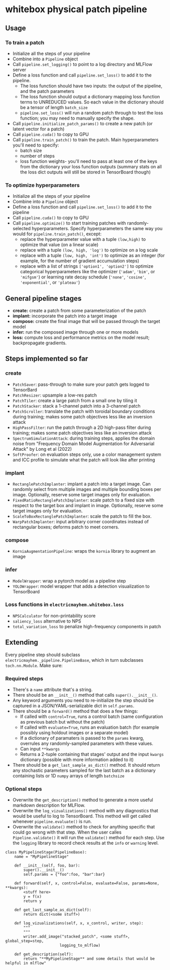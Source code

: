 # whitebox physical patch pipeline

## Usage

### To train a patch

* Initialize all the steps of your pipeline
* Combine into a `Pipeline` object
* Call `pipeline.set_logging()` to point to a log directory and MLFlow server
* Define a loss function and call `pipeline.set_loss()` to add it to the pipeline. 
  * The loss function should have two inputs: the output of the pipeline, and the patch parameters
  * The loss function should output a dictionary mapping loss function terms to UNREDUCED values. So each value in the dictionary should be a tensor of length `batch_size`
  * `pipeline.set_loss()` will run a random patch through to test the loss function; you may need to manually specify the shape.
* Call `pipeline.initialize_patch_params()` to create a new patch (or latent vector for a patch)
* Call `pipeline.cuda()` to copy to GPU
* Call `pipeline.train_patch()` to train the patch. Main hyperparameters you'll need to specify:
  * batch size
  * number of steps
  * loss function weights- you'll need to pass at least one of the keys from the dictionary your loss function outputs (summary stats on all the loss dict outputs will still be stored in TensorBoard though)



### To optimize hyperparameters

* Initialize all the steps of your pipeline
* Combine into a `Pipeline` object
* Define a loss function and call `pipeline.set_loss()` to add it to the pipeline
* Call `pipeline.cuda()` to copy to GPU
* Call `pipeline.optimize()` to start training patches with randomly-selected hyperparameters. Specify hyperparameters the same way you would for `pipeline.train_patch()`, except:
  * replace the hyperparameter value with a tuple `(low,high)` to optimize that value (on a linear scale)
  * replace with a tuple `(low, high, 'log')` to optimize on a log scale
  * replace with a tuple `(low, high, 'int')` to optimize as an integer (for example, for the number of gradient accumulation steps)
  * replace with a list of strings `['option1', 'option2']` to optimize categorical hyperparameters like the optimizer (`'adam'`, `'bim'`, or `'mifgsm'`) or learning rate decay schedule (`'none'`, `'cosine'`, `'exponential'`, or `'plateau'`) 



## General pipeline stages

* **create:** create a patch from some parameterization of the patch
* **implant:** incorporate the patch into a target image
* **compose:** create the final image that will be passed through the target model
* **infer:** run the composed image through one or more models
* **loss:** compute loss and performance metrics on the model result; backpropagate gradients.

## Steps implemented so far

### create

* `PatchSaver`: pass-through to make sure your patch gets logged to TensorBard
* `PatchResizer`: upsample a low-res patch
* `PatchTiler`: create a large patch from a small one by tiling it
* `PatchStacker`: stack a 1-channel patch into a 3-channel patch
* `PatchScroller`: translate the patch with toroidal boundary conditions during training; makes some patch objectives less like an inversion attack
* `HighPassFilter`: run the patch through a 2D high-pass filter during training; makes some patch objectives less like an inversion attack
* `SpectrumSimulationAttack`: during training steps, applies the domain noise from "Frequency Domain Model Augmentation for Adversarial Attack" by Long et al (2022)
* `SoftProofer`: on evaluation steps only, use a color management system and ICC profile to simulate what the patch will look like after printing

### implant

* `RectanglePatchImplanter`: implant a patch into a target image. Can randomly select from multiple images and multiple bounding boxes per image. Optionally, reserve some target images only for evaluation.
* `FixedRatioRectanglePatchImplanter`: scale patch to a fixed size with respect to the target box and implant in image. Optionally, reserve some target images only for evaluation.
* `ScaleToBoxRectanglePatchImplanter`: scale the patch to fill the box.
* `WarpPatchImplanter`: input arbitrary corner coordinates instead of rectangular boxes; deforms patch to meet corners.

### compose

* `KorniaAugmentationPipeline`: wraps the `kornia` library to augment an image

### infer

* `ModelWrapper`: wrap a pytorch model as a pipeline step
* `YOLOWrapper`: model wrapper that adds a detection visualization to TensorBoard

### Loss functions in `electricmayhem.whitebox.loss`

* `NPSCalculator` for non-printability score
* `saliency_loss` alternative to NPS
* `total_variation_loss` to penalize high-frequency components in patch

## Extending

Every pipeline step should subclass `electricmayhem._pipeline.PipelineBase`, which in turn subclasses `toch.nn.Module`. Make sure:

### Required steps

* There's a `name` attribute that's a string.
* There should be an `__init__()` method that calls `super().__init__()`. 
* Any keyword arguments you need to re-initialize the step should be captured in a JSON/YAML-serializable dict in `self.params`.
* There should be a `forward()` method that does a few things:
  * If called with `control=True`, runs a control batch (same configuration as previous batch but without the patch)
  * If called with `evaluate=True`, runs an evaluation batch (for example possibly using holdout images or a separate model)
  * If a dictionary of paramaters is passed to the `params` kwarg, overrules any randomly-sampled parameters with these values.
  * Can input `**kwargs`
  * Returns a 2-tuple containing that stages' output and the input `kwargs` dictionary (possible with more information added to it)
* There should be a `get_last_sample_as_dict()` method. It should return any stochastic parameters sampled for the last batch as a dictionary containing lists or 1D `numpy` arrays of length `batchsize`

### Optional steps

* Overwrite the `get_description()` method to generate a more useful markdown description for MLFlow.
* Overwrite the `log_vizualizations()` method with any diagnostics that would be useful to log to TensorBoard. This method will get called whenever `pipeline.evaluate()` is run.
* Overwrite the `validate()` method to check for anything specific that could go wrong with that step. When the user calles `Pipeline.validate()` it will run the `validate()` method for each step. Use the `logging` library to record check results at the `info` or `warning` level.

```
class MyPipelineStage(PipelineBase):
    name = "MyPipelineStage"

    def __init__(self, foo, bar):
        super().__init__()
        self.params = {"foo":foo, "bar":bar}
        
    def forward(self, x, control=False, evaluate=False, params=None, **kwargs):
        <stuff here>
        y = f(x)
        return y
        
    def get_last_sample_as_dict(self):
        return dict(<some stuff>)
        
    def log_vizualizations(self, x, x_control, writer, step):
        """
        """
        writer.add_image("stacked_patch", <some stuff>, global_step=step,
                        logging_to_mlflow)
         
    def get_description(self):
        return "**MyPipelineStage** and some details that would be helpful in mlflow"
        

```